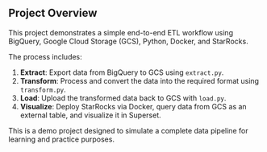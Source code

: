 ## Project Overview

This project demonstrates a simple end-to-end ETL workflow using BigQuery, Google Cloud Storage (GCS), Python, Docker, and StarRocks.

The process includes:
1. **Extract**: Export data from BigQuery to GCS using `extract.py`.
2. **Transform**: Process and convert the data into the required format using `transform.py`.
3. **Load**: Upload the transformed data back to GCS with `load.py`.
4. **Visualize**: Deploy StarRocks via Docker, query data from GCS as an external table, and visualize it in Superset.

This is a demo project designed to simulate a complete data pipeline for learning and practice purposes.
